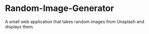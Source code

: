 # Random-Image-Generator
A small web application that takes random images from Unsplash and displays them.
